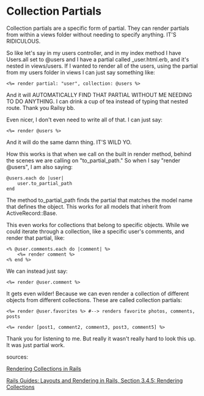 <h1>Collection Partials</h1>

<p>Collection partials are a specific form of partial. They can render partials from within a views folder without needing to specify anything. IT'S RIDICULOUS.</p>

<p>So like let's say in my users controller, and in my index method I have Users.all set to @users and I have a partial called _user.html.erb, and it's nested in views/users. If I wanted to render all of the users, using the partial from my users folder in views I can just say something like:</p>

	 
	<%= render partial: "user", collection: @users %>

	

<p>And it will AUTOMATICALLY FIND THAT PARTIAL WITHOUT ME NEEDING TO DO ANYTHING. I can drink a cup of tea instead of typing that nested route. Thank you Railsy bb.</p>

<p>Even nicer, I don't even need to write all of that. I can just say:</p>

	
	<%= render @users %>

	
<p>And it will do the same damn thing. IT'S WILD YO.</p>

<p>How this works is that when we call on the built in render method, behind the scenes we are calling on "to_partial_path." So when I say "render @users", I am also saying:</p>

	
 	@users.each do |user|
 		user.to_partial_path
 	end

 	
<p>The method to_partial_path finds the partial that matches the model name that defines the object. This works for all models that inherit from ActiveRecord::Base.</p>

<p>This even works for collections that belong to specific objects. While we could iterate through a collection, like a specific user's comments, and render that partial, like:</p>

	
	<% @user.comments.each do |comment| %>
  		<%= render comment %>
	<% end %>

 	

<p>We can instead just say:</p>


	

 	<%= render @user.comment %>

  	

<p>It gets even wilder! Because we can even render a collection of different objects from different collections. These are called collection partials:</p>


	

 	<%= render @user.favorites %> #--> renders favorite photos, comments, posts

 	<%= render [post1, comment2, comment3, post3, comment5] %>

  	
<p>Thank you for listening to me. But really it wasn't really hard to look this up. It was just partial work.</p>

<p>sources:</p>

<p><a href="https://robots.thoughtbot.com/rendering-collections-in-rails">Rendering Collections in Rails</a></p>
<p><a href="http://guides.rubyonrails.org/layouts_and_rendering.html">Rails Guides: Layouts and Rendering in Rails, Section 3.4.5: Rendering Collections</a></p>
